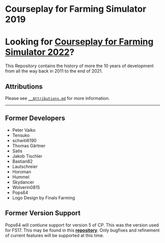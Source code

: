 # Courseplay for Farming Simulator 2019

# Looking for [Courseplay for Farming Simulator 2022](https://github.com/Courseplay/Courseplay_FS22)?

This Repository contains the history of more the 10 years of development from all the way back in 2011 to the end of 2021. 

## Attributions
Please see [`__Attributions.md`](https://github.com/Courseplay/courseplay/blob/master/__Attributions.md) for more information.
___
## Former Developers
* Peter Vaiko
* Tensuko
* schwiti6190
* Thomas Gärtner
* Satis
* Jakob Tischler  
* Bastian82
* Lautschreier
* Horoman
* Hummel
* Skydancer
* Wolverin0815
* Pops64
* Logo Design by Finals Farming

## Former Version Support
Pops64 will contiune support for version 5 of CP. This was the version used for FS17. This may be found in this **[repository](https://github.com/pops64/courseplay)**. Only bugfixes and refinement of current features will be supported at this time.
